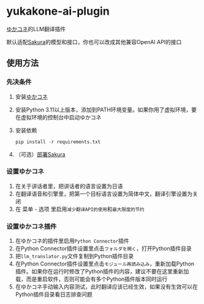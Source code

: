 # yukakone-ai-plugin

[ゆかコネ](https://nmori.github.io/yncneo-Docs/)的LLM翻译插件

默认适配[Sakura](https://github.com/SakuraLLM/Sakura-13B-Galgame)的模型和接口，你也可以改成其他兼容OpenAI API的接口

## 使用方法

### 先决条件

1. 安装[ゆかコネ](https://nmori.github.io/yncneo-Docs/)
2. 安装Python 3.11以上版本，添加到PATH环境变量。如果你用了虚拟环境，要在虚拟环境的控制台中启动ゆかコネ
3. 安装依赖

    ```python
    pip install -r requirements.txt
    ```

4. （可选）[部署Sakura](https://github.com/SakuraLLM/Sakura-13B-Galgame/wiki/llama.cpp%E4%B8%80%E9%94%AE%E5%8C%85%E9%83%A8%E7%BD%B2%E6%95%99%E7%A8%8B)

### 设置ゆかコネ

1. 在关于讲话者里，把讲话者的语言设置为日语
2. 在翻译语音和引擎里，把第一个目标语言设置为简体中文，翻译引擎设置为关闭
3. 在 菜单 - 选项 里启用`减少翻译API的使用`和`最大限度的节约`

### 设置ゆかコネ插件

1. 在ゆかコネ的插件里启用`Python Connector`插件
2. 在Python Connector插件设置里点击`フォルダを開く`，打开Python插件目录
3. 把`llm_translator.py`文件复制到Python插件目录
4. 在Python Connector插件设置里点击`モジュール再読み込み`，重新加载Python插件。如果你在运行时修改了Python插件的内容，建议不要在这里重新加载，而是重启软件，否则可能会有多个Python插件版本同时运行
5. 在ゆかコネ手动输入内容测试，此时翻译应该已经生效，如果没有生效可以在Python插件目录看日志排查问题

